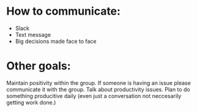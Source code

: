 # How to communicate:
* Slack 
* Text message
* Big decisions made face to face

# Other goals:
Maintain positivity within the group. If someone is having an issue please communicate it with the group. Talk about productivity issues. 
Plan to do something producitive daily (even just a conversation not neccesarily getting work done.) 


	
